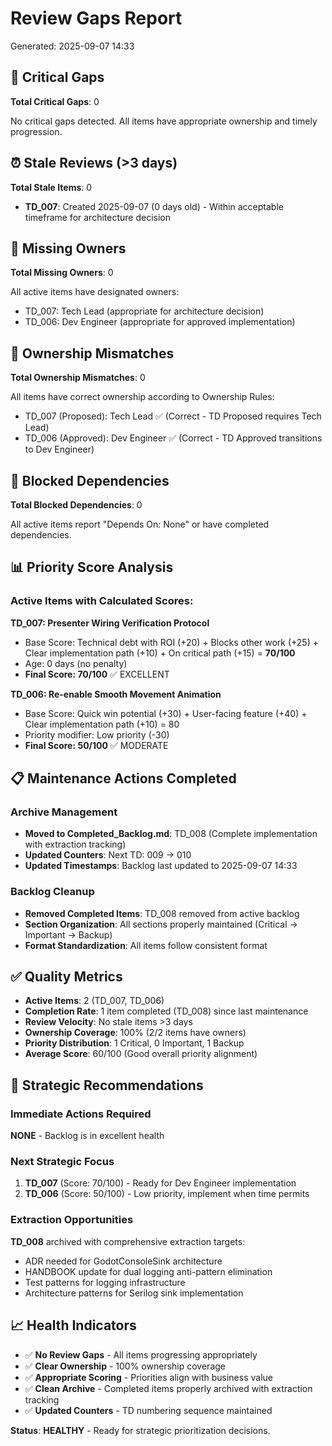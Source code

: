 # Review Gaps Report
Generated: 2025-09-07 14:33

## 🚨 Critical Gaps
**Total Critical Gaps**: 0

No critical gaps detected. All items have appropriate ownership and timely progression.

## ⏰ Stale Reviews (>3 days)
**Total Stale Items**: 0

- **TD_007**: Created 2025-09-07 (0 days old) - Within acceptable timeframe for architecture decision

## 👤 Missing Owners
**Total Missing Owners**: 0

All active items have designated owners:
- TD_007: Tech Lead (appropriate for architecture decision)
- TD_006: Dev Engineer (appropriate for approved implementation)

## 🔄 Ownership Mismatches  
**Total Ownership Mismatches**: 0

All items have correct ownership according to Ownership Rules:
- TD_007 (Proposed): Tech Lead ✅ (Correct - TD Proposed requires Tech Lead)
- TD_006 (Approved): Dev Engineer ✅ (Correct - TD Approved transitions to Dev Engineer)

## 🚧 Blocked Dependencies
**Total Blocked Dependencies**: 0

All active items report "Depends On: None" or have completed dependencies.

## 📊 Priority Score Analysis

### Active Items with Calculated Scores:

**TD_007: Presenter Wiring Verification Protocol**
- Base Score: Technical debt with ROI (+20) + Blocks other work (+25) + Clear implementation path (+10) + On critical path (+15) = **70/100**
- Age: 0 days (no penalty)
- **Final Score: 70/100** ✅ EXCELLENT

**TD_006: Re-enable Smooth Movement Animation**  
- Base Score: Quick win potential (+30) + User-facing feature (+40) + Clear implementation path (+10) = 80
- Priority modifier: Low priority (-30)
- **Final Score: 50/100** ✅ MODERATE

## 📋 Maintenance Actions Completed

### Archive Management
- **Moved to Completed_Backlog.md**: TD_008 (Complete implementation with extraction tracking)
- **Updated Counters**: Next TD: 009 → 010
- **Updated Timestamps**: Backlog last updated to 2025-09-07 14:33

### Backlog Cleanup
- **Removed Completed Items**: TD_008 removed from active backlog
- **Section Organization**: All sections properly maintained (Critical → Important → Backup)
- **Format Standardization**: All items follow consistent format

## ✅ Quality Metrics

- **Active Items**: 2 (TD_007, TD_006)
- **Completion Rate**: 1 item completed (TD_008) since last maintenance
- **Review Velocity**: No stale items >3 days
- **Ownership Coverage**: 100% (2/2 items have owners)
- **Priority Distribution**: 1 Critical, 0 Important, 1 Backup
- **Average Score**: 60/100 (Good overall priority alignment)

## 🎯 Strategic Recommendations

### Immediate Actions Required
**NONE** - Backlog is in excellent health

### Next Strategic Focus
1. **TD_007** (Score: 70/100) - Ready for Dev Engineer implementation
2. **TD_006** (Score: 50/100) - Low priority, implement when time permits

### Extraction Opportunities
**TD_008** archived with comprehensive extraction targets:
- ADR needed for GodotConsoleSink architecture
- HANDBOOK update for dual logging anti-pattern elimination  
- Test patterns for logging infrastructure
- Architecture patterns for Serilog sink implementation

## 📈 Health Indicators

- ✅ **No Review Gaps** - All items progressing appropriately
- ✅ **Clear Ownership** - 100% ownership coverage
- ✅ **Appropriate Scoring** - Priorities align with business value
- ✅ **Clean Archive** - Completed items properly archived with extraction tracking
- ✅ **Updated Counters** - TD numbering sequence maintained

**Status**: **HEALTHY** - Ready for strategic prioritization decisions.